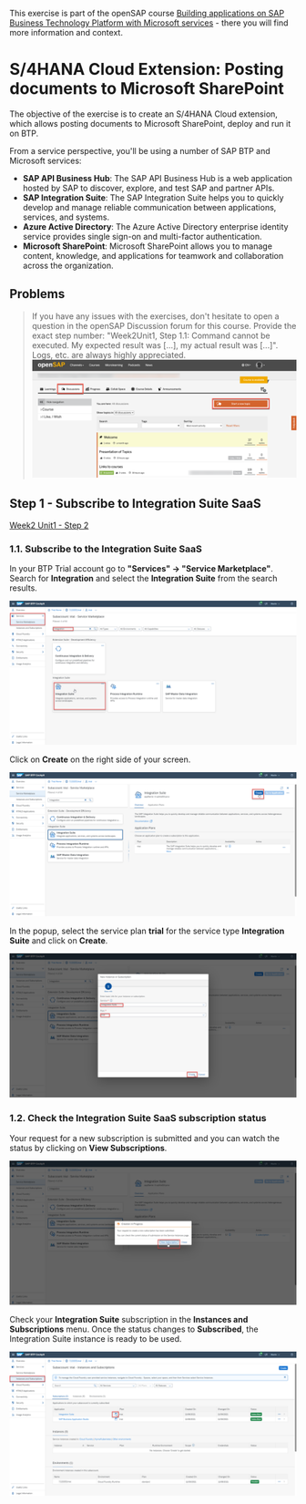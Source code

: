 This exercise is part of the openSAP course [Building applications on SAP Business Technology Platform with Microsoft services](https://open.sap.com/courses/btpma1) - there you will find more information and context. 

# S/4HANA Cloud Extension: Posting documents to Microsoft SharePoint

The objective of the exercise is to create an S/4HANA Cloud extension, which allows posting documents to Microsoft SharePoint, deploy and run it on BTP. 

From a service perspective, you'll be using a number of SAP BTP and Microsoft services:
* **SAP API Business Hub**: The SAP API Business Hub is a web application hosted by SAP to discover, explore, and test SAP and partner APIs. 
* **SAP Integration Suite**: The SAP Integration Suite helps you to quickly develop and manage reliable communication between applications, services, and systems.
* **Azure Active Directory**: The Azure Active Directory enterprise identity service provides single sign-on and multi-factor authentication.
* **Microsoft SharePoint**: Microsoft SharePoint allows you to manage content, knowledge, and applications for teamwork and collaboration across the organization.

## Problems
> If you have any issues with the exercises, don't hesitate to open a question in the openSAP Discussion forum for this course. Provide the exact step number: "Week2Unit1, Step 1.1: Command cannot be executed. My expected result was [...], my actual result was [...]". Logs, etc. are always highly appreciated. 
 ![OpenSAP Discussion](./images/opensap-forum.png)


## Step 1 - Subscribe to Integration Suite SaaS

[Week2 Unit1 - Step 2](Week1/Unit1/README.md#Step-2---Lorem-Ipsum)

### 1.1. Subscribe to the Integration Suite SaaS

In your BTP Trial account go to **"Services" -> "Service Marketplace"**. Search for **Integration** and select the **Integration Suite** from the search results. 

![Integration Suite](./images/iss_001.png)


Click on **Create** on the right side of your screen. 

![Integration Suite](./images/iss_002.png)


In the popup, select the service plan **trial** for the service type **Integration Suite** and click on **Create**.

![Integration Suite](./images/iss_003.png)

### 1.2. Check the Integration Suite SaaS subscription status

Your request for a new subscription is submitted and you can watch the status by clicking on **View Subscriptions**.

![Integration Suite](./images/iss_004.png)


Check your **Integration Suite** subscription in the **Instances and Subscriptions** menu. Once the status changes to **Subscribed**, the Integration Suite instance is ready to be used. 

![Integration Suite](./images/iss_005.png)
